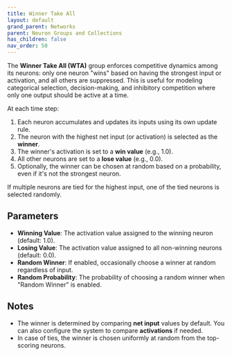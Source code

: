 ```yaml
---
title: Winner Take All
layout: default
grand_parent: Networks
parent: Neuron Groups and Collections
has_children: false
nav_order: 50
---
```


The **Winner Take All (WTA)** group enforces competitive dynamics among its neurons: only one neuron "wins" based on having the strongest input or activation, and all others are suppressed. This is useful for modeling categorical selection, decision-making, and inhibitory competition where only one output should be active at a time.

At each time step:

1. Each neuron accumulates and updates its inputs using its own update rule.
2. The neuron with the highest net input (or activation) is selected as the **winner**.
3. The winner's activation is set to a **win value** (e.g., 1.0).
4. All other neurons are set to a **lose value** (e.g., 0.0).
5. Optionally, the winner can be chosen at random based on a probability, even if it's not the strongest neuron.

If multiple neurons are tied for the highest input, one of the tied neurons is selected randomly.

## Parameters

- **Winning Value**: The activation value assigned to the winning neuron (default: 1.0).
- **Losing Value**: The activation value assigned to all non-winning neurons (default: 0.0).
- **Random Winner**: If enabled, occasionally choose a winner at random regardless of input.
- **Random Probability**: The probability of choosing a random winner when "Random Winner" is enabled.

## Notes

- The winner is determined by comparing **net input** values by default. You can also configure the system to compare **activations** if needed.
- In case of ties, the winner is chosen uniformly at random from the top-scoring neurons.